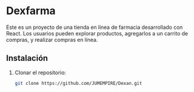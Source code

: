 # Dexfarma

Este es un proyecto de una tienda en línea de farmacia desarrollado con React. Los usuarios pueden explorar productos, agregarlos a un carrito de compras, y realizar compras en línea.

## Instalación

1. Clonar el repositorio:
   ```bash
   git clone https://github.com/JUMEMPIRE/Dexan.git
